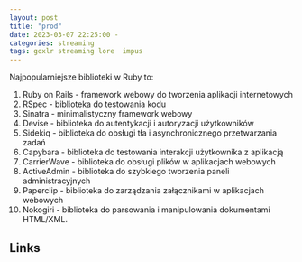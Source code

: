 ```yaml
---
layout: post
title: "prod"
date: 2023-03-07 22:25:00 -
categories: streaming
tags: goxlr streaming lore  impus
---
```


Najpopularniejsze biblioteki w Ruby to:

1. Ruby on Rails - framework webowy do tworzenia aplikacji internetowych
2. RSpec - biblioteka do testowania kodu
3. Sinatra - minimalistyczny framework webowy
4. Devise - biblioteka do autentykacji i autoryzacji użytkowników
5. Sidekiq - biblioteka do obsługi tła i asynchronicznego przetwarzania zadań
6. Capybara - biblioteka do testowania interakcji użytkownika z aplikacją
7. CarrierWave - biblioteka do obsługi plików w aplikacjach webowych
8. ActiveAdmin - biblioteka do szybkiego tworzenia paneli administracyjnych
9. Paperclip - biblioteka do zarządzania załącznikami w aplikacjach webowych
10. Nokogiri - biblioteka do parsowania i manipulowania dokumentami HTML/XML.

## Links


